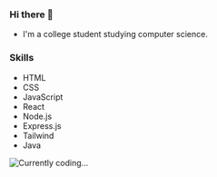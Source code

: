 ### Hi there 👋
- I'm a college student studying computer science.

### Skills
- HTML
- CSS
- JavaScript
- React
- Node.js
- Express.js
- Tailwind
- Java

![Currently coding...](https://github.com/philipkondrenko/philipkondrenko/blob/main/3Eqa.gif?raw=true?width=100)
